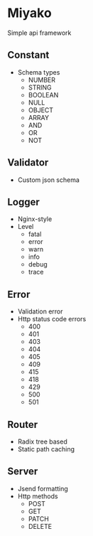 # Miyako

Simple api framework

## Constant
- Schema types
	- NUMBER
	- STRING
	- BOOLEAN
	- NULL
	- OBJECT
	- ARRAY
	- AND
	- OR
	- NOT

## Validator
- Custom json schema

## Logger
- Nginx-style
- Level
	- fatal
	- error
	- warn
	- info
	- debug
	- trace

## Error
- Validation error
- Http status code errors
	- 400
	- 401
	- 403
	- 404
	- 405
	- 409
	- 415
	- 418
	- 429
	- 500
	- 501

## Router
- Radix tree based
- Static path caching

## Server
- Jsend formatting
- Http methods
	- POST
	- GET
	- PATCH
	- DELETE